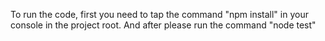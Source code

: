 To run the code, first you need to tap the command "npm install" in your console in the project root.
And after please run the command "node test"
